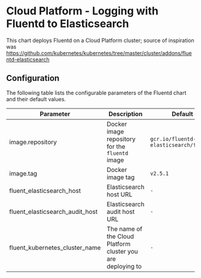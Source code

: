 # Cloud Platform - Logging with Fluentd to Elasticsearch

This chart deploys Fluentd on a Cloud Platform cluster; source of inspiration was https://github.com/kubernetes/kubernetes/tree/master/cluster/addons/fluentd-elasticsearch

## Configuration

The following table lists the configurable parameters of the Fluentd chart and their default values.

| Parameter | Description | Default |
| - | - | - |
| image.repository | Docker image repository for the `fluentd` image | `gcr.io/fluentd-elasticsearch/fluentd` |
| image.tag | Docker image tag | `v2.5.1` |
| fluent_elasticsearch_host  | Elasticsearch host URL | `-` |
| fluent_elasticsearch_audit_host  | Elasticsearch audit host URL | `-` |
| fluent_kubernetes_cluster_name  | The name of the Cloud Platform cluster you are deploying to | `-` |
